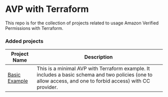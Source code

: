 # AVP with Terraform

This repo is for the collection of projects related to usage Amazon Verified Permissions with Terraform.

### Added projects

| Project Name                              | Description                                                                                                                                                 |
| ----------------------------------------- | ----------------------------------------------------------------------------------------------------------------------------------------------------------- |
| [Basic Example](/basic-example/README.md) | This is a minimal AVP with Terraform example. It includes a basic schema and two policies (one to allow access, and one to forbid access) with CC provider. |
